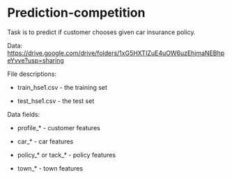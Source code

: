 # Prediction-competition

Task is to predict if customer chooses given car insurance policy.

Data: https://drive.google.com/drive/folders/1xG5HXTIZuE4uOW6uzEhjmaNEBhpeYvve?usp=sharing

File descriptions:

  - train_hse1.csv - the training set

  - test_hse1.csv - the test set

Data fields:

  - profile_* - customer features

  - car_* - car features

  - policy_* or tack_* - policy features

  - town_* - town features
